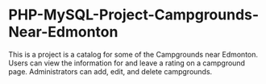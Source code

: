 # PHP-MySQL-Project-Campgrounds-Near-Edmonton
This is a project is a catalog for some of the Campgrounds near Edmonton. Users can view the information for and leave a rating on a campground page. Administrators can add, edit, and delete campgrounds.  
